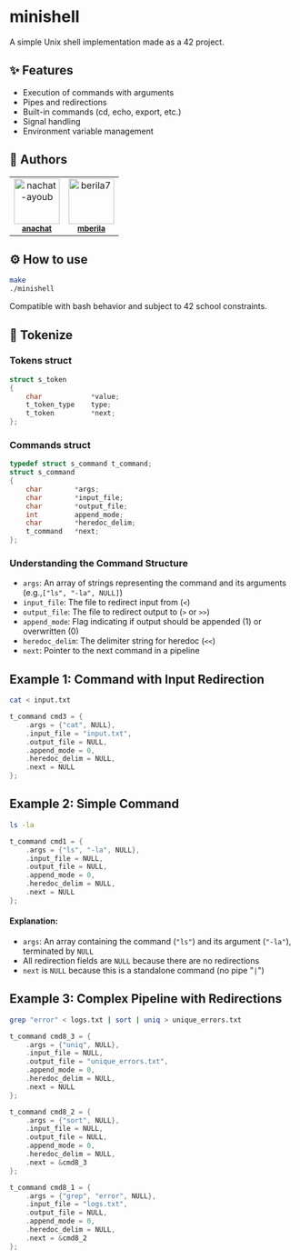 # minishell

A simple Unix shell implementation made as a 42 project.

## ✨ Features

- Execution of commands with arguments
- Pipes and redirections
- Built-in commands (cd, echo, export, etc.)
- Signal handling
- Environment variable management

## 👥 Authors

<table align="center">
  <tr>
    <td align="center">
      <a href="https://github.com/nachat-ayoub" style="text-decoration: none; color: inherit;">
        <img src="https://images.weserv.nl/?url=avatars.githubusercontent.com/nachat-ayoub?v=4&h=300&w=300&fit=cover&mask=circle&maxage=7d" width="80" height="80" alt="nachat-ayoub"/>
      </a>
      <br/>
      <sub><b><a href="https://profile.intra.42.fr/users/anachat" target="_blank">anachat</a></b></sub>
    </td>
    <td align="center">
      <a href="https://github.com/berila7" style="text-decoration: none; color: inherit;">
        <img src="https://images.weserv.nl/?url=avatars.githubusercontent.com/berila7?v=4&h=300&w=300&fit=cover&mask=circle&maxage=7d" width="80" height="80" alt="berila7"/>
      </a>
      <br/>
      <sub><b><a href="https://profile.intra.42.fr/users/mberila" target="_blank">mberila</a></b></sub>
    </td>
  </tr>
</table>


## ⚙️ How to use

```bash
make
./minishell
```

Compatible with bash behavior and subject to 42 school constraints.

## 🔐 Tokenize

### Tokens struct

```c
struct s_token
{
	char			*value;
	t_token_type	type;
	t_token			*next;
};
```

### Commands struct

```c
typedef struct s_command t_command;
struct s_command
{
    char        *args;
    char        *input_file;
    char        *output_file;
    int         append_mode;
    char        *heredoc_delim;
    t_command   *next;
};
```

### Understanding the Command Structure

- `args`: An array of strings representing the command and its arguments (e.g.,`["ls", "-la", NULL]`)
- `input_file`: The file to redirect input from (`<`)
- `output_file`: The file to redirect output to (`>` or `>>`)
- `append_mode`: Flag indicating if output should be appended (1) or overwritten (0)
- `heredoc_delim`: The delimiter string for heredoc (`<<`)
- `next`: Pointer to the next command in a pipeline

<h2>Example 1: Command with Input Redirection</h2>

```bash
cat < input.txt
```

```c
t_command cmd3 = {
    .args = {"cat", NULL},
    .input_file = "input.txt",
    .output_file = NULL,
    .append_mode = 0,
    .heredoc_delim = NULL,
    .next = NULL
};
```

<h2>Example 2: Simple Command</h2>

```bash
ls -la
```

```c
t_command cmd1 = {
    .args = {"ls", "-la", NULL},
    .input_file = NULL,
    .output_file = NULL,
    .append_mode = 0,
    .heredoc_delim = NULL,
    .next = NULL
};
```

<h4>Explanation:</h4>

- `args`: An array containing the command (`"ls"`) and its argument (`"-la"`), terminated by `NULL`
- All redirection fields are `NULL` because there are no redirections
- `next` is `NULL` because this is a standalone command (no pipe "`|`")

<h2>Example 3: Complex Pipeline with Redirections</h2>


```bash
grep "error" < logs.txt | sort | uniq > unique_errors.txt
```

```c
t_command cmd8_3 = {
    .args = {"uniq", NULL},
    .input_file = NULL,
    .output_file = "unique_errors.txt",
    .append_mode = 0,
    .heredoc_delim = NULL,
    .next = NULL
};

t_command cmd8_2 = {
    .args = {"sort", NULL},
    .input_file = NULL,
    .output_file = NULL,
    .append_mode = 0,
    .heredoc_delim = NULL,
    .next = &cmd8_3
};

t_command cmd8_1 = {
    .args = {"grep", "error", NULL},
    .input_file = "logs.txt",
    .output_file = NULL,
    .append_mode = 0,
    .heredoc_delim = NULL,
    .next = &cmd8_2
};
```